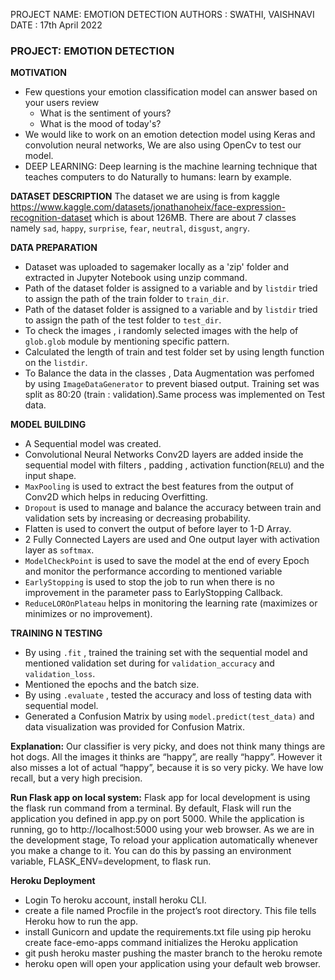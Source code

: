 PROJECT NAME: EMOTION DETECTION
AUTHORS : SWATHI, VAISHNAVI
DATE : 17th April 2022

### PROJECT: EMOTION DETECTION
**MOTIVATION**
* Few questions your emotion classification model can answer based on your users review
  * What is the sentiment of yours?
  * What is the mood of today's?
* We would like to work on an emotion detection model using Keras and convolution neural networks, We are also using OpenCv to test our model.
* DEEP LEARNING: Deep learning is the machine learning technique that teaches computers to do Naturally to humans: learn by example.

**DATASET DESCRIPTION**
The dataset we are using is from kaggle https://www.kaggle.com/datasets/jonathanoheix/face-expression-recognition-dataset which is about 126MB. There are about 7 classes namely `sad`,  `happy`, `surprise`, `fear`, `neutral`, `disgust`, `angry`. 
 
**DATA PREPARATION**
* Dataset was uploaded to sagemaker locally as a 'zip' folder and extracted in Jupyter Notebook using unzip command.
* Path of the dataset folder is assigned to a variable and by `listdir` tried to assign the path of the train folder to `train_dir`.
* Path of the dataset folder is assigned to a variable and by `listdir` tried to assign the path of the test folder to `test_dir`.
* To check the images , i randomly selected images with the help of `glob.glob` module by mentioning specific pattern.
* Calculated the length of train and test folder set by using length function on the `listdir`.
* To Balance the data in the classes , Data Augmentation was perfomed by using `ImageDataGenerator` to prevent biased output. Training set was split as 80:20 (train : validation).Same process was implemented on Test data.

**MODEL BUILDING**
* A Sequential model was created.
* Convolutional Neural Networks Conv2D layers are  added inside the sequential model with filters , padding , activation function(`RELU`) and the input shape.
* `MaxPooling` is used to extract the best features from the output of Conv2D which helps in reducing Overfitting.
* `Dropout` is used to manage and balance the accuracy between train and validation sets by increasing or decreasing probability.
* Flatten is used to convert the output of before layer to 1-D Array.
* 2 Fully Connected Layers are used and One output layer with activation layer as `softmax`.
* `ModelCheckPoint` is used to save the model at the end of every Epoch and monitor the performance according to mentioned variable
* `EarlyStopping` is used to stop the job to run when there is no improvement in the parameter pass to EarlyStopping Callback.
* `ReduceLOROnPlateau` helps in monitoring the learning rate (maximizes or minimizes or no improvement).

**TRAINING N TESTING**
* By using `.fit` , trained the training set with the sequential model and mentioned validation set during for `validation_accuracy` and `validation_loss`.
* Mentioned the epochs and the batch size.
* By using `.evaluate` , tested the accuracy and loss of testing data with sequential model.
* Generated a Confusion Matrix by using `model.predict(test_data)` and data visualization was provided for Confusion Matrix.

**Explanation:**
Our classifier is very picky, and does not think many things are hot dogs. All the images it thinks are “happy”, are really “happy”. However it also misses a lot of actual “happy”, because it is so very picky. We have low recall, but a very high precision.

**Run Flask app on local system:**
Flask app for local development is using the flask run command from a terminal. By default, Flask will run the application you defined in app.py on port 5000. While the application is running, go to http://localhost:5000 using your web browser. As we are in the development stage, To reload your application automatically whenever you make a change to it. You can do this by passing an environment variable, FLASK_ENV=development, to flask run.

**Heroku Deployment**
* Login To heroku account, install heroku CLI.
* create a file named Procfile in the project’s root directory. This file tells Heroku how to run the app.
* install Gunicorn and update the requirements.txt file using pip
heroku create face-emo-apps command initializes the Heroku application
* git push heroku master pushing the master branch to the heroku remote
* heroku open will open your application using your default web browser. 

